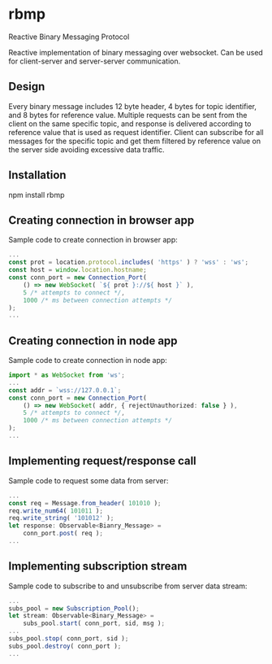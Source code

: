 # rbmp
Reactive Binary Messaging Protocol

Reactive implementation of binary messaging over websocket.
Can be used for client-server and server-server communication.

## Design

Every binary message includes 12 byte header, 4 bytes for topic identifier, and 8 bytes for reference value.
Multiple requests can be sent from the client on the same specific topic, and response is delivered according to reference value that is used as request identifier.
Client can subscribe for all messages for the specific topic and get them filtered by reference value on the server side avoiding excessive data traffic.

## Installation
npm install rbmp

## Creating connection in browser app
Sample code to create connection in browser app:

```ts
...
const prot = location.protocol.includes( 'https' ) ? 'wss' : 'ws';
const host = window.location.hostname;
const conn_port = new Connection_Port(
	() => new WebSocket( `${ prot }://${ host }` ),
	5 /* attempts to connect */,
	1000 /* ms between connection attempts */
);
...
```

## Creating connection in node app
Sample code to create connection in node app:

```ts
import * as WebSocket from 'ws';
...
const addr = `wss://127.0.0.1`;
const conn_port = new Connection_Port(
	() => new WebSocket( addr, { rejectUnauthorized: false } ),
	5 /* attempts to connect */,
	1000 /* ms between connection attempts */
);
...
```

## Implementing request/response call
Sample code to request some data from server:

```ts
...
const req = Message.from_header( 101010 );
req.write_num64( 101011 );
req.write_string( '101012' );
let response: Observable<Bianry_Message> =
	conn_port.post( req );
...
```

## Implementing subscription stream
Sample code to subscribe to and unsubscribe from server data stream:

```ts
...
subs_pool = new Subscription_Pool();
let stream: Observable<Binary_Message> =
	subs_pool.start( conn_port, sid, msg );
...
subs_pool.stop( conn_port, sid );
subs_pool.destroy( conn_port );
...
```
